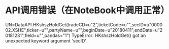 # API调用错误（在NoteBook中调用正常）

UN=DataAPI.HKshszHoldGet(tradeCD=u"2",ticketCode=u"",secID=u"000002.XSHE",ticker=u"",partyName=u"",beginDate=u"20180411",endDate=u"20181231",field=u"",pandas="1")
TypeError: HKshszHoldGet() got an unexpected keyword argument 'secID'
